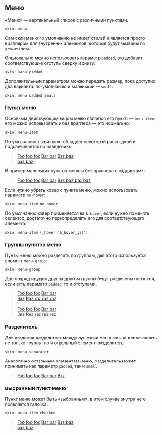 ---
---

## Меню

«Меню» — вертикальный список с различными пунктами. 

    skin: menu

Сам скин меню по умолчанию не имеет стилей и является просто враппером для внутренних элементов, которые будут вызваны по умолчанию.

Опционально можно использовать параметр `padded`, это добавит соответствующие отступы сверху и снизу:

    skin: menu padded

Дополнительным параметром можно передать размер, пока доступно два варианта: по-умолчанию и маленький — `small`:

    skin: menu padded small

### Пункт меню

Основным действующим лицом меню является его пункт: — `menu-item`, его можно использовать и без враппера — это нормально:

    skin: menu-item

По умолчанию такой пункт обладает некоторой раскладкой и подсвечивается по наведению:

> <div class="menu flying-isle" style="width: 200px;">
>     <a class="menu-item" href="#x">Foo foo foo</a>
>     <a class="menu-item" href="#x">Bar bar</a>
>     <a class="menu-item" href="#x">Baz baz baz baz</a>
> </div>
>
> <div class="example:menu-item"></div>

И пример маленьких пунктов меню и без враппера с паддингами:

> <div class="flying-isle" style="display: inline-block;">
>     <a class="small-menu-item" href="#x">Foo foo foo</a>
>     <a class="small-menu-item" href="#x">Bar bar</a>
>     <a class="small-menu-item" href="#x">Baz baz baz baz</a>
> </div>
>
> <div class="example:small-menu-item"></div>

Если нужно убрать ховер с пункта меню, можно использовать параметр `no-hover`:

    skin: menu-item no-hover

По умолчанию ховер применяется на `&:hover`, если нужно поменять селектор, достаточно переопределить его для соответствующего элемента:

    skin: menu-item (_hover '&_hover_yes')

### Группы пунктов меню

Пунты меню можно разделять по группам, для этого используется элемент `menu-group`:

    skin: menu-group

Две подряд идущих друг за другом группы будут разделены полоской, если есть параметр `padded`, то и отступами.

> <div class="menu flying-isle" style="width: 200px;">
>     <div class="menu-group">
>         <a class="menu-item" href="#x">Foo foo foo</a>
>         <a class="menu-item" href="#x">Bar bar</a>
>     </div>
>     <div class="menu-group">
>         <a class="menu-item" href="#x">Baz</a>
>         <a class="menu-item" href="#x">Raz raz raz raz</a>
>     </div>
> </div>
> 
> <br/>
> 
> <div class="flying-isle" style="display: inline-block;">
>     <div class="small-menu-group">
>         <a class="small-menu-item" href="#x">Foo foo foo</a>
>         <a class="small-menu-item" href="#x">Bar bar</a>
>     </div>
>     <div class="small-menu-group">
>         <a class="small-menu-item" href="#x">Baz</a>
>         <a class="small-menu-item" href="#x">Raz raz raz raz</a>
>     </div>
> </div>
>
> <div class="example:menu-group"></div>

### Разделитель

Для создания разделителя между пунктами меню можно использовать не только группы, но и отдельный элемент-разделитель.

    skin: menu-separator

Аналогично остальным элементам меню, разделитель может принимать как параметр `padded`, так и `small`

> <div class="menu flying-isle" style="width: 200px;">
>     <a class="menu-item" href="#x">Foo foo foo</a>
>     <a class="menu-item" href="#x">Bar bar</a>
>     <span class="menu-separator"></span>
>     <a class="menu-item" href="#x">Baz</a>
> </div>
>
> <div class="example:menu-separator"></div>

### Выбранный пункт меню

Пункт меню может быть «выбранным», в этом случае внутри него появляется галочка:

    skin: menu-item_checked

> <div class="menu flying-isle" style="width: 200px;">
>     <a class="menu-item" href="#x">Foo foo foo</a>
>     <a class="menu-item is-checked" href="#x">Bar bar</a>
>     <a class="menu-item" href="#x">Baz baz baz baz</a>
> </div>
>
> <div class="example:menu-item_checked"></div>
